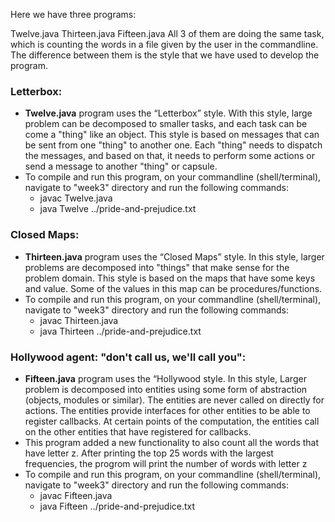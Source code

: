 Here we have three programs:

Twelve.java
Thirteen.java
Fifteen.java
All 3 of them are doing the same task, which is counting the words in a file given by the user in the commandline. The difference between them is the style that we have used to develop the program.

### Letterbox:
- **Twelve.java** program uses the “Letterbox” style. With this style, large problem can be decomposed to smaller tasks, and each task can be come a "thing" like an object. This style is based on messages that can be sent from one "thing" to another one. Each "thing" needs to dispatch the messages, and based on that, it needs to perform some actions or send a message to another "thing" or capsule.
- To compile and run this program, on your commandline (shell/terminal), navigate to "week3" directory and run the following commands:
  - javac Twelve.java
  - java Twelve ../pride-and-prejudice.txt






### Closed Maps:
- **Thirteen.java** program uses the “Closed Maps” style. In this style, larger problems are decomposed into "things" that make sense for the problem domain. This style is based on the maps that have some keys and value. Some of the values in this map can be procedures/functions.
- To compile and run this program, on your commandline (shell/terminal), navigate to "week3" directory and run the following commands:
  - javac Thirteen.java
  - java Thirteen ../pride-and-prejudice.txt


### Hollywood agent: "don't call us, we'll call you":
- **Fifteen.java** program uses the “Hollywood style. In this style, Larger problem is decomposed into entities using some form of abstraction (objects, modules or similar). The entities are never called on directly for actions. The entities provide interfaces for other entities to be able to register callbacks. At certain points of the computation, the entities call on the other entities that have registered for callbacks.
- This program added a new functionality to also count all the words that have letter z. After printing the top 25 words with the largest frequencies, the progrom will print the number of words with letter z
- To compile and run this program, on your commandline (shell/terminal), navigate to "week3" directory and run the following commands:
  - javac Fifteen.java
  - java Fifteen ../pride-and-prejudice.txt
